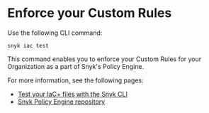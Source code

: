 # Enforce your Custom Rules

Use the following CLI command:

```
snyk iac test
```

This command enables you to enforce your Custom Rules for your Organization as a part of Snyk's Policy Engine.

For more information, see the following pages:

* [Test your IaC+ files with the Snyk CLI](../test-your-iac-files-with-the-snyk-cli.md)
* [Snyk Policy Engine repository](https://github.com/snyk/policy-engine)
